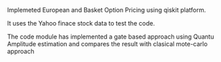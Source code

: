 Implemeted European and Basket Option Pricing using qiskit platform. 

It uses the Yahoo finace stock data to test the code.

The code module has implemented a gate based approach using Quantu Amplitude estimation and compares the result with clasical mote-carlo approach
